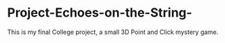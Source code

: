 # Project-Echoes-on-the-String-
This is my final College project, a small 3D Point and Click mystery game.

